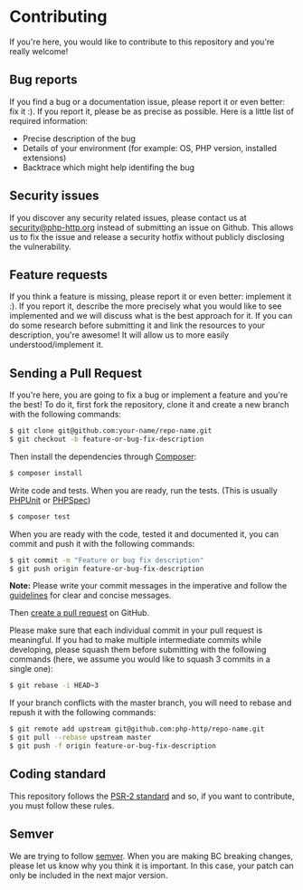 # Contributing

If you're here, you would like to contribute to this repository and you're really welcome!


## Bug reports

If you find a bug or a documentation issue, please report it or even better: fix it :). If you
report it, please be as precise as possible. Here is a little list of required information:

 - Precise description of the bug
 - Details of your environment (for example: OS, PHP version, installed extensions)
 - Backtrace which might help identifing the bug


## Security issues

If you discover any security related issues, please contact us at
[security@php-http.org](mailto:security@php-http.org) instead of submitting an issue on Github.
This allows us to fix the issue and release a security hotfix without publicly disclosing the
vulnerability.


## Feature requests

If you think a feature is missing, please report it or even better: implement it :). If you report
it, describe the more precisely what you would like to see implemented and we will discuss what is
the best approach for it. If you can do some research before submitting it and link the resources
to your description, you're awesome! It will allow us to more easily understood/implement it.


## Sending a Pull Request

If you're here, you are going to fix a bug or implement a feature and you're the best! To do it,
first fork the repository, clone it and create a new branch with the following commands:

``` bash
$ git clone git@github.com:your-name/repo-name.git
$ git checkout -b feature-or-bug-fix-description
```

Then install the dependencies through [Composer](https://getcomposer.org/):

``` bash
$ composer install
```

Write code and tests. When you are ready, run the tests.
(This is usually [PHPUnit](http://phpunit.de/) or [PHPSpec](http://phpspec.net/))

``` bash
$ composer test
```

When you are ready with the code, tested it and documented it, you can commit and push it with the
following commands:

``` bash
$ git commit -m "Feature or bug fix description"
$ git push origin feature-or-bug-fix-description
```

**Note:** Please write your commit messages in the imperative and follow the
[guidelines](http://tbaggery.com/2008/04/19/a-note-about-git-commit-messages.html) for clear and
concise messages.

Then [create a pull request](https://help.github.com/articles/creating-a-pull-request/) on GitHub.

Please make sure that each individual commit in your pull request is meaningful. If you had to make
multiple intermediate commits while developing, please squash them before submitting with the
following commands (here, we assume you would like to squash 3 commits in a single one):

``` bash
$ git rebase -i HEAD~3
```

If your branch conflicts with the master branch, you will need to rebase and repush it with the
following commands:

``` bash
$ git remote add upstream git@github.com:php-http/repo-name.git
$ git pull --rebase upstream master
$ git push -f origin feature-or-bug-fix-description
```


## Coding standard

This repository follows the [PSR-2 standard](http://www.php-fig.org/psr/psr-2/) and so, if you want
to contribute, you must follow these rules.


## Semver

We are trying to follow [semver](http://semver.org/). When you are making BC breaking changes,
please let us know why you think it is important. In this case, your patch can only be included in
the next major version.

